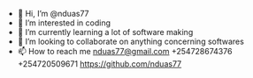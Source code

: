 - 👋 Hi, I’m @nduas77
- 👀 I’m interested in coding
- 🌱 I’m currently learning a lot of software making
- 💞️ I’m looking to collaborate on anything concerning softwares
- 📫 How to reach me nduas77@gmail.com +254728674376 +254720509671 https://github.com/nduas77 

<!---
nduas77/nduas77 is a ✨ special ✨ repository because its `README.md` (this file) appears on your GitHub profile.
You can click the Preview link to take a look at your changes.
--->
